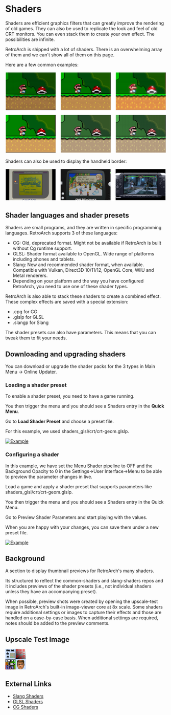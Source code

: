 # Shaders

Shaders are efficient graphics filters that can greatly improve the rendering of old games. They can also be used to replicate the look and feel of old CRT monitors. You can even stack them to create your own effect. The possibilities are infinite.

RetroArch is shipped with a lot of shaders. There is an overwhelming array of them and we can't show all of them on this page.

Here are a few common examples:

![Shader Presentation](../image/shader/shaders-presentation.png)

Shaders can also be used to display the handheld border:

![Shader Handheld Presentation](../image/shader/shaders-presentation-handheld.png)

## Shader languages and shader presets

Shaders are small programs, and they are written in specific programming languages. RetroArch supports 3 of these languages:

* CG: Old, deprecated format. Might not be available if RetroArch is built without Cg runtime support.
* GLSL: Shader format available to OpenGL. Wide range of platforms including phones and tablets.
* Slang: New and recommended shader format, when available. Compatible with Vulkan, Direct3D 10/11/12, OpenGL Core, WiiU and Metal renderers.
* Depending on your platform and the way you have configured RetroArch, you need to use one of these shader types.

RetroArch is also able to stack these shaders to create a combined effect. These complex effects are saved with a special extension:

- .cpg for CG
- .glslp for GLSL
- .slangp for Slang

The shader presets can also have parameters. This means that you can tweak them to fit your needs.

## Downloading and upgrading shaders

You can download or upgrade the shader packs for the 3 types in Main Menu -> Online Updater.

### Loading a shader preset

To enable a shader preset, you need to have a game running.

You then trigger the menu and you should see a Shaders entry in the **Quick Menu**.

Go to **Load Shader Preset** and choose a preset file.

For this example, we used shaders_glsl/crt/crt-geom.glslp.

[![Example](http://img.youtube.com/vi/SJ7xUhinVk0/0.jpg)](http://www.youtube.com/watch?v=SJ7xUhinVk0)

### Configuring a shader

In this example, we have set the Menu Shader pipeline to OFF and the Background Opacity to 0 in the Settings->User Interface->Menu to be able to preview the parameter changes in live.

Load a game and apply a shader preset that supports parameters like shaders_glsl/crt/crt-geom.glslp.

You then trigger the menu and you should see a Shaders entry in the Quick Menu.

Go to Preview Shader Parameters and start playing with the values.

When you are happy with your changes, you can save them under a new preset file.

[![Example](http://img.youtube.com/vi/jsAua7T5fas/0.jpg)](http://www.youtube.com/watch?v=jsAua7T5fas)

## Background
A section to display thumbnail previews for RetroArch's many shaders.

Its structured to reflect the common-shaders and slang-shaders repos and it includes previews of the shader presets (i.e., not individual shaders unless they have an accompanying preset).

When possible, preview shots were created by opening the upscale-test image in RetroArch's built-in image-viewer core at 8x scale. Some shaders require additional settings or images to capture their effects and those are handled on a case-by-case basis. When additional settings are required, notes should be added to the preview comments.

## Upscale Test Image
![](../image/shader/upscale-test.png)

## External Links

* [Slang Shaders](https://github.com/libretro/slang-shaders)
* [GLSL Shaders](https://github.com/libretro/glsl-shaders)
* [CG Shaders](https://github.com/libretro/common-shaders)
